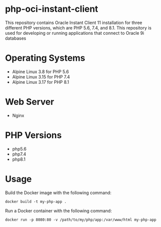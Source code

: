 # php-oci-instant-client
This repository contains Oracle Instant Client 11 installation for three different PHP versions, which are PHP 5.6, 7.4, and 8.1. This repository is used for developing or running applications that connect to Oracle 9i databases

# Operating Systems
- Alpine Linux 3.8 for PHP 5.6
- Alpine Linux 3.15 for PHP 7.4
- Alpine Linux 3.17 for PHP 8.1

# Web Server
- Nginx

# PHP Versions
- php5.6
- php7.4
- php8.1

# Usage
Build the Docker image with the following command:
```
docker build -t my-php-app .
```
Run a Docker container with the following command:
```
docker run -p 8080:80 -v /path/to/my/php/app:/var/www/html my-php-app
```

